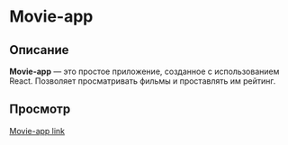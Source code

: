 # Movie-app

## Описание

**Movie-app** — это простое приложение, созданное с использованием React. Позволяет просматривать фильмы и проставлять им рейтинг.

## Просмотр

[Movie-app link](https://oxy-movie-search-app.netlify.app/)